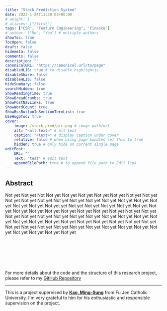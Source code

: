 ```yaml
---
title: "Stock Prediction System"
date: 2023-1-24T11:30:03+00:00
# weight: 1
# aliases: ["/first"]
tags: ["CSR", "Feature Engineering", 'Finance']
# author: ["Me", "You"] # multiple authors
showToc: true
TocOpen: false
draft: false
hidemeta: false
comments: false
description: ""
canonicalURL: "https://canonical.url/to/page"
disableHLJS: true # to disable highlightjs
disableShare: false
disableHLJS: false
hideSummary: false
searchHidden: true
ShowReadingTime: true
ShowBreadCrumbs: true
ShowPostNavLinks: true
ShowWordCount: true
ShowRssButtonInSectionTermList: true
UseHugoToc: true
cover:
    image: /stock_pred/pic.png # image path/url
    alt: "<alt text>" # alt text
    caption: "<text>" # display caption under cover
    relative: false # when using page bundles set this to true
    hidden: true # only hide on current single page
editPost:
    URL: ""
    Text: "test" # edit text
    appendFilePath: true # to append file path to Edit link
---
```

## Abstract
Not yet Not yet Not Not yet Not yet Not yet Not yet Not yet Not yet Not yet Not yet Not yet Not yet Not yet Not yet Not yet Not yet Not yet Not yet Not yet Not yet Not yet Not yet yet Not yet Not yet Not yet Not yet Not yet Not yet Not yet Not yet Not yet Not yet Not yet Not yet Not yet Not yet Not yet Not yet Not yet Not yet Not yet Not yet Not yet Not yet Not yet Not yet Not yet Not yet Not yet Not yet Not yet Not yet Not yet Not yet Not yet Not yet Not yet Not yet Not yet Not yet Not yet Not yet Not yet Not yet Not yet Not yet Not yet Not yet Not yet Not yet


<br/><br/> 
<br/><br/> 
<br/> 

For more details about the code and the structure of this research project, please refer to my [GitHub Repository](https://github.com/yueeeeeee87/CSR_decoupling)
___
This is a project supervised by [**Kao, Ming-Sung**](http://bba.fib.fju.edu.tw/index.php?action=teacher-detail&id=34/) from Fu Jen Catholic University. I'm very grateful to him for his enthusiastic and responsible supervision on the project.







